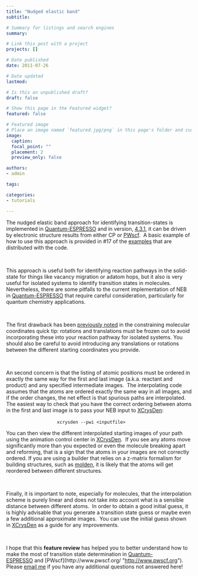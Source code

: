 ```yaml
---
title: "Nudged elastic band"
subtitle: 

# Summary for listings and search engines
summary: 

# Link this post with a project
projects: []

# Date published
date: 2011-07-26

# Date updated
lastmod: 

# Is this an unpublished draft?
draft: false

# Show this page in the Featured widget?
featured: false

# Featured image
# Place an image named `featured.jpg/png` in this page's folder and customize its options here.
image:
  caption: 
  focal_point: ""
  placement: 2
  preview_only: false

authors:
- admin

tags:

categories:
- tutorials

---
```

The nudged elastic band approach for identifying transition-states is implemented in [Quantum-ESPRESSO](http://quantum-espresso.org/ "http://quantum-espresso.org") and in version, [4.3.1](http://qe-forge.org/frs/?group_id=10 "http://qe-forge.org/frs/?group_id=10"), it can be driven by electronic structure results from either CP or [PWscf](http://www.pwscf.org/ "http://www.pwscf.org").  A basic example of how to use this approach is provided in #17 of the [examples](http://qe-forge.org/frs/?group_id=10 "http://qe-forge.org/frs/?group_id=10") that are distributed with the code.


 


This approach is useful both for identifying reaction pathways in the solid-state for things like vacancy migration or adatom hops, but it also is very useful for isolated systems to identify transition states in molecules.  Nevertheless, there are some pitfalls to the current implementation of NEB in [Quantum-ESPRESSO](http://www.quantum-espresso.org/ "http://www.quantum-espresso.org") that require careful consideration, particularly for quantum chemistry applications.


 


The first drawback has been [previously noted](../2011-07-12-quick-tip-constraining-molecular-coordinates "Constraining molecular coordinates") in the constraining molecular coordinates quick tip: rotations and translations must be frozen out to avoid incorporating these into your reaction pathway for isolated systems. You should also be careful to avoid introducing any translations or rotations between the different starting coordinates you provide.


 


An second concern is that the listing of atomic positions must be ordered in exactly the same way for the first and last image (a.k.a. reactant and product) and any specified intermediate images.  The interpolating code assumes that the atoms are ordered exactly the same way in all images, and if the order changes, the net effect is that spurious paths are interpolated.  The easiest way to check that you have the correct ordering between atoms in the first and last image is to pass your NEB input to [XCrysDen](http://www.xcrysden.org/ "http://www.xcrysden.org"):


                                   ```xcrysden --pwi <inputfile>```


You can then view the different interpolated starting images of your path using the animation control center in [XCrysDen](http://www.xcrysden.org/ "http://www.xcrysden.org").  If you see any atoms move significantly more than you expected or even the molecule breaking apart and reforming, that is a sign that the atoms in your images are not correctly ordered. If you are using a builder that relies on a z-matrix formalism for building structures, such as [molden](http://www.cmbi.ru.nl/molden/ "http://www.cmbi.ru.nl/molden/"), it is likely that the atoms will get reordered between different structures.  


 


Finally, it is important to note, especially for molecules, that the interpolation scheme is purely linear and does not take into account what is a sensible distance between different atoms.  In order to obtain a good initial guess, it is highly advisable that you generate a transition state guess or maybe even a few additional approximate images.  You can use the initial guess shown in [XCrysDen](http://www.xcrysden.org/ "http://www.xcrysden.org") as a guide for any improvements. 


 


I hope that this **feature review** has helped you to better understand how to make the most of transition state determination in [Quantum-ESPRESSO](http://www.quantum-espresso.org/ "http://www.quantum-espresso.org") and [PWscf](http://www.pwscf.org/ "http://www.pwscf.org"). Please [email me](mailto:hjkulikATmitDOTedu?subject=Questions%20about%20nudged%20elastic%20band%20review "mailto:hjkulikATmitDOTedu?subject=Questions about nudged elastic band review") if you have any additional questions not answered here!


